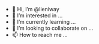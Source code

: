 - 👋 Hi, I’m @lieniway
- 👀 I’m interested in ...
- 🌱 I’m currently learning ...
- 💞️ I’m looking to collaborate on ...
- 📫 How to reach me ...

<!---
lieniway/lieniway is a ✨ special ✨ repository because its `README.md` (this file) appears on your GitHub profile.
You can click the Preview link to take a look at your changes.
--->
